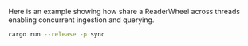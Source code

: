 Here is an example showing how share a ReaderWheel across threads enabling concurrent ingestion and querying.

```sh
cargo run --release -p sync
```